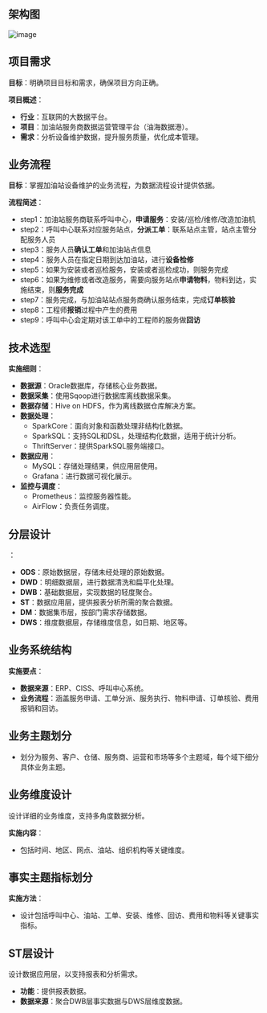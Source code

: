 
## 架构图

![image](https://github.com/user-attachments/assets/987e4351-131f-4a32-b1e8-4866f54fd36d)

## 项目需求

**目标**：明确项目目标和需求，确保项目方向正确。

**项目概述**：
- **行业**：互联网的大数据平台。
- **项目**：加油站服务商数据运营管理平台（油海数据港）。
- **需求**：分析设备维护数据，提升服务质量，优化成本管理。

## 业务流程

**目标**：掌握加油站设备维护的业务流程，为数据流程设计提供依据。

**流程简述**：
 - step1：加油站服务商联系呼叫中心，**申请服务**：安装/巡检/维修/改造加油机
 - step2：呼叫中心联系对应服务站点，**分派工单**：联系站点主管，站点主管分配服务人员
 - step3：服务人员**确认工单**和加油站点信息
 - step4：服务人员在指定日期到达加油站，进行**设备检修**
 - step5：如果为安装或者巡检服务，安装或者巡检成功，则服务完成
 - step6：如果为维修或者改造服务，需要向服务站点**申请物料**，物料到达，实施结束，则**服务完成**
 - step7：服务完成，与加油站站点服务商确认服务结束，完成**订单核验**
 - step8：工程师**报销**过程中产生的费用
 - step9：呼叫中心会定期对该工单中的工程师的服务做**回访**


## 技术选型

**实施细则**：
- **数据源**：Oracle数据库，存储核心业务数据。
- **数据采集**：使用Sqoop进行数据库离线数据采集。
- **数据存储**：Hive on HDFS，作为离线数据仓库解决方案。
- **数据处理**：
  - SparkCore：面向对象和函数处理非结构化数据。
  - SparkSQL：支持SQL和DSL，处理结构化数据，适用于统计分析。
  - ThriftServer：提供SparkSQL服务端接口。
- **数据应用**：
  - MySQL：存储处理结果，供应用层使用。
  - Grafana：进行数据可视化展示。
- **监控与调度**：
  - Prometheus：监控服务器性能。
  - AirFlow：负责任务调度。

## 分层设计
：
- **ODS**：原始数据层，存储未经处理的原始数据。
- **DWD**：明细数据层，进行数据清洗和扁平化处理。
- **DWB**：基础数据层，实现数据的轻度聚合。
- **ST**：数据应用层，提供报表分析所需的聚合数据。
- **DM**：数据集市层，按部门需求存储数据。
- **DWS**：维度数据层，存储维度信息，如日期、地区等。

## 业务系统结构

**实施要点**：
- **数据来源**：ERP、CISS、呼叫中心系统。
- **业务流程**：涵盖服务申请、工单分派、服务执行、物料申请、订单核验、费用报销和回访。

## 业务主题划分

- 划分为服务、客户、仓储、服务商、运营和市场等多个主题域，每个域下细分具体业务主题。

## 业务维度设计

设计详细的业务维度，支持多角度数据分析。

**实施内容**：
- 包括时间、地区、网点、油站、组织机构等关键维度。

## 事实主题指标划分


**实施方法**：
- 设计包括呼叫中心、油站、工单、安装、维修、回访、费用和物料等关键事实指标。


## ST层设计

设计数据应用层，以支持报表和分析需求。

- **功能**：提供报表数据。
- **数据来源**：聚合DWB层事实数据与DWS层维度数据。

